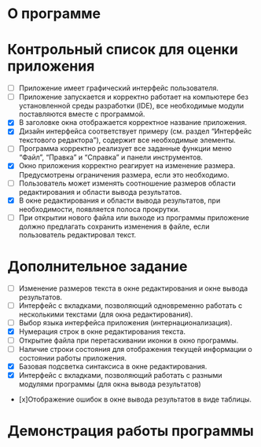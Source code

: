 # О программе

# Контрольный список для оценки приложения
- [ ] Приложение имеет графический интерфейс пользователя.
- [ ] Приложение запускается и корректно работает на компьютере без установленной среды разработки (IDE), все необходимые модули поставляются вместе с программой.
- [x] В заголовке окна отображается корректное название приложения.
- [x] Дизайн интерфейса соответствует примеру (см. раздел “Интерфейс текстового редактора”), содержит все необходимые элементы. 
- [ ] Программа корректно реализует все заданные функции меню “Файл”, “Правка” и “Справка” и панели инструментов.
- [x] Окно приложения корректно реагирует на изменение размера. Предусмотрены ограничения размера, если это необходимо.
- [ ] Пользователь может изменять соотношение размеров области редактирования и области вывода результатов.
- [x] В окне редактирования и области вывода результатов, при необходимости, появляется полоса прокрутки.
- [ ] При открытии нового файла или выходе из программы приложение должно предлагать сохранить изменения в файле, если пользователь редактировал текст.

# Дополнительное задание
- [ ] Изменение размеров текста в окне редактирования и окне вывода результатов.
- [ ] Интерфейс с вкладками, позволяющий одновременно работать с несколькими текстами (для окна редактирования).
- [ ] Выбор языка интерфейса приложения (интернационализация).
- [x] Нумерация строк в окне редактирования текста.
- [ ] Открытие файла при перетаскивании иконки в окно программы.
- [ ] Наличие строки состояния для отображения текущей информации о состоянии работы приложения.
- [x] Базовая подсветка синтаксиса в окне редактирования.
- [x] Интерфейс с вкладками, позволяющий работать с разными модулями программы (для окна вывода результатов)
- [x]Отображение ошибок в окне вывода результатов в виде таблицы.

# Демонстрация работы программы
